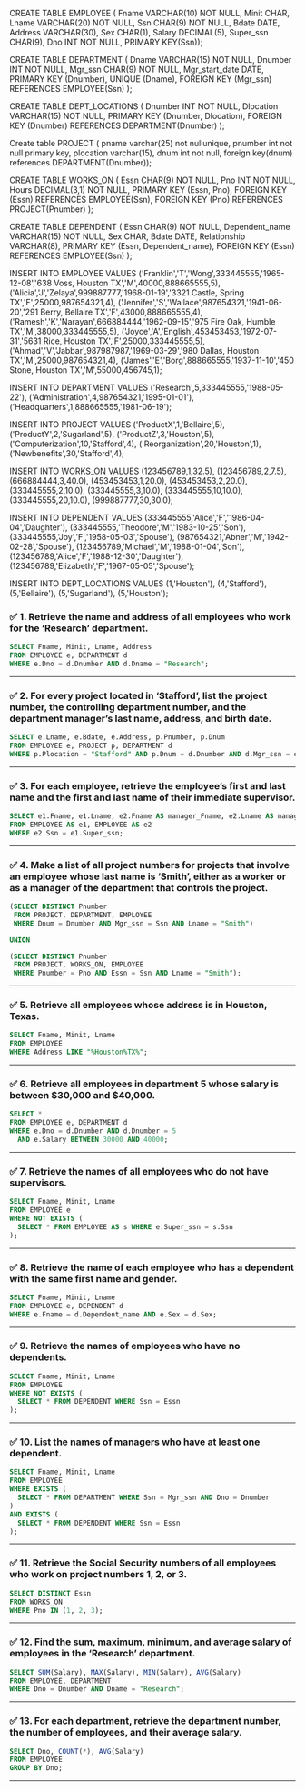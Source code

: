 CREATE TABLE EMPLOYEE 
( Fname           VARCHAR(10)   NOT NULL, 
  Minit           CHAR, 
  Lname           VARCHAR(20)      NOT NULL, 
  Ssn             CHAR(9)          NOT NULL, 
  Bdate           DATE, 
  Address         VARCHAR(30), 
  Sex             CHAR(1), 
  Salary          DECIMAL(5), 
  Super_ssn       CHAR(9), 
  Dno             INT               NOT NULL, 
  PRIMARY KEY(Ssn)); 
 
 
CREATE TABLE DEPARTMENT 
( Dname           VARCHAR(15)       NOT NULL, 
  Dnumber         INT               NOT NULL, 
  Mgr_ssn         CHAR(9)           NOT NULL, 
  Mgr_start_date  DATE, 
  PRIMARY KEY (Dnumber), 
  UNIQUE      (Dname), 
  FOREIGN KEY (Mgr_ssn) REFERENCES EMPLOYEE(Ssn) ); 
 
 
CREATE TABLE DEPT_LOCATIONS 
( Dnumber         INT               NOT NULL, 
  Dlocation       VARCHAR(15)       NOT NULL, 
  PRIMARY KEY (Dnumber, Dlocation), 
  FOREIGN KEY (Dnumber) REFERENCES DEPARTMENT(Dnumber) ); 
 
 
Create table PROJECT 
( pname       varchar(25) not nullunique, 
  pnumber     int not null primary key, 
  plocation   varchar(15), 
  dnum        int not null, 
  foreign key(dnum) references DEPARTMENT(Dnumber)); 
    
  
CREATE TABLE WORKS_ON 
( Essn            CHAR(9)           NOT NULL, 
  Pno             INT               NOT NULL, 
  Hours           DECIMAL(3,1)      NOT NULL, 
  PRIMARY KEY (Essn, Pno), 
  FOREIGN KEY (Essn) REFERENCES EMPLOYEE(Ssn), 
  FOREIGN KEY (Pno) REFERENCES PROJECT(Pnumber) ); 
 
 
CREATE TABLE DEPENDENT 
( Essn            CHAR(9)           NOT NULL, 
  Dependent_name  VARCHAR(15)       NOT NULL, 
  Sex             CHAR, 
  Bdate           DATE, 
  Relationship    VARCHAR(8), 
  PRIMARY KEY (Essn, Dependent_name), 
  FOREIGN KEY (Essn) REFERENCES EMPLOYEE(Ssn) ); 
 
 
INSERT INTO EMPLOYEE 
VALUES ('Franklin','T','Wong',333445555,'1965-12-08','638 Voss, 
Houston TX','M',40000,888665555,5), 
            ('Alicia','J','Zelaya',999887777,'1968-01-19','3321 
Castle, Spring TX','F',25000,987654321,4), 
            ('Jennifer','S','Wallace',987654321,'1941-06-20','291 
Berry, Bellaire TX','F',43000,888665555,4), 
            ('Ramesh','K','Narayan',666884444,'1962-09-15','975 Fire 
Oak, Humble TX','M',38000,333445555,5), 
            ('Joyce','A','English',453453453,'1972-07-31','5631 Rice, 
Houston TX','F',25000,333445555,5), 
            ('Ahmad','V','Jabbar',987987987,'1969-03-29','980 Dallas, 
Houston TX','M',25000,987654321,4), 
            ('James','E','Borg',888665555,'1937-11-10','450 Stone, 
Houston TX','M',55000,456745,1); 
 
INSERT INTO DEPARTMENT 
VALUES      ('Research',5,333445555,'1988-05-22'), 
            ('Administration',4,987654321,'1995-01-01'), 
            ('Headquarters',1,888665555,'1981-06-19'); 
 
INSERT INTO PROJECT 
VALUES      ('ProductX',1,'Bellaire',5), 
            ('ProductY',2,'Sugarland',5), 
            ('ProductZ',3,'Houston',5), 
            ('Computerization',10,'Stafford',4), 
            ('Reorganization',20,'Houston',1), 
            ('Newbenefits',30,'Stafford',4); 
 
INSERT INTO WORKS_ON 
VALUES     (123456789,1,32.5), 
           (123456789,2,7.5), 
           (666884444,3,40.0), 
           (453453453,1,20.0), 
           (453453453,2,20.0), 
           (333445555,2,10.0), 
           (333445555,3,10.0), 
           (333445555,10,10.0), 
           (333445555,20,10.0), 
           (999887777,30,30.0); 
 
            
 
INSERT INTO DEPENDENT 
VALUES      (333445555,'Alice','F','1986-04-04','Daughter'), 
            (333445555,'Theodore','M','1983-10-25','Son'), 
            (333445555,'Joy','F','1958-05-03','Spouse'), 
            (987654321,'Abner','M','1942-02-28','Spouse'), 
            (123456789,'Michael','M','1988-01-04','Son'), 
            (123456789,'Alice','F','1988-12-30','Daughter'), 
            (123456789,'Elizabeth','F','1967-05-05','Spouse'); 
 
INSERT INTO DEPT_LOCATIONS 
VALUES      (1,'Houston'), 
            (4,'Stafford'), 
            (5,'Bellaire'), 
            (5,'Sugarland'), 
            (5,'Houston'); 



### ✅ 1. Retrieve the name and address of all employees who work for the ‘Research’ department.

```sql
SELECT Fname, Minit, Lname, Address
FROM EMPLOYEE e, DEPARTMENT d
WHERE e.Dno = d.Dnumber AND d.Dname = "Research";
```

---

### ✅ 2. For every project located in ‘Stafford’, list the project number, the controlling department number, and the department manager’s last name, address, and birth date.

```sql
SELECT e.Lname, e.Bdate, e.Address, p.Pnumber, p.Dnum
FROM EMPLOYEE e, PROJECT p, DEPARTMENT d
WHERE p.Plocation = "Stafford" AND p.Dnum = d.Dnumber AND d.Mgr_ssn = e.Ssn;
```

---

### ✅ 3. For each employee, retrieve the employee’s first and last name and the first and last name of their immediate supervisor.

```sql
SELECT e1.Fname, e1.Lname, e2.Fname AS manager_Fname, e2.Lname AS manager_Lname
FROM EMPLOYEE AS e1, EMPLOYEE AS e2
WHERE e2.Ssn = e1.Super_ssn;
```

---

### ✅ 4. Make a list of all project numbers for projects that involve an employee whose last name is ‘Smith’, either as a worker or as a manager of the department that controls the project.

```sql
(SELECT DISTINCT Pnumber
 FROM PROJECT, DEPARTMENT, EMPLOYEE
 WHERE Dnum = Dnumber AND Mgr_ssn = Ssn AND Lname = "Smith")

UNION

(SELECT DISTINCT Pnumber
 FROM PROJECT, WORKS_ON, EMPLOYEE
 WHERE Pnumber = Pno AND Essn = Ssn AND Lname = "Smith");
```

---

### ✅ 5. Retrieve all employees whose address is in Houston, Texas.

```sql
SELECT Fname, Minit, Lname
FROM EMPLOYEE
WHERE Address LIKE "%Houston%TX%";
```

---

### ✅ 6. Retrieve all employees in department 5 whose salary is between \$30,000 and \$40,000.

```sql
SELECT *
FROM EMPLOYEE e, DEPARTMENT d
WHERE e.Dno = d.Dnumber AND d.Dnumber = 5
  AND e.Salary BETWEEN 30000 AND 40000;
```

---

### ✅ 7. Retrieve the names of all employees who do not have supervisors.

```sql
SELECT Fname, Minit, Lname
FROM EMPLOYEE e
WHERE NOT EXISTS (
  SELECT * FROM EMPLOYEE AS s WHERE e.Super_ssn = s.Ssn
);
```

---

### ✅ 8. Retrieve the name of each employee who has a dependent with the same first name and gender.

```sql
SELECT Fname, Minit, Lname
FROM EMPLOYEE e, DEPENDENT d
WHERE e.Fname = d.Dependent_name AND e.Sex = d.Sex;
```

---

### ✅ 9. Retrieve the names of employees who have no dependents.

```sql
SELECT Fname, Minit, Lname
FROM EMPLOYEE
WHERE NOT EXISTS (
  SELECT * FROM DEPENDENT WHERE Ssn = Essn
);
```

---

### ✅ 10. List the names of managers who have at least one dependent.

```sql
SELECT Fname, Minit, Lname
FROM EMPLOYEE
WHERE EXISTS (
  SELECT * FROM DEPARTMENT WHERE Ssn = Mgr_ssn AND Dno = Dnumber
)
AND EXISTS (
  SELECT * FROM DEPENDENT WHERE Ssn = Essn
);
```

---

### ✅ 11. Retrieve the Social Security numbers of all employees who work on project numbers 1, 2, or 3.

```sql
SELECT DISTINCT Essn
FROM WORKS_ON
WHERE Pno IN (1, 2, 3);
```

---

### ✅ 12. Find the sum, maximum, minimum, and average salary of employees in the ‘Research’ department.

```sql
SELECT SUM(Salary), MAX(Salary), MIN(Salary), AVG(Salary)
FROM EMPLOYEE, DEPARTMENT
WHERE Dno = Dnumber AND Dname = "Research";
```

---

### ✅ 13. For each department, retrieve the department number, the number of employees, and their average salary.

```sql
SELECT Dno, COUNT(*), AVG(Salary)
FROM EMPLOYEE
GROUP BY Dno;
```

---


